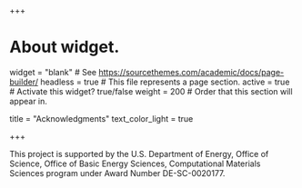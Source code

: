 +++
# About widget.
widget = "blank"  # See https://sourcethemes.com/academic/docs/page-builder/
headless = true  # This file represents a page section.
active = true  # Activate this widget? true/false
weight = 200  # Order that this section will appear in.

title = "Acknowledgments"
text_color_light = true

+++

This project is supported by the U.S. Department of Energy, Office of Science, Office of Basic Energy Sciences, Computational Materials Sciences program under Award Number DE-SC-0020177.
